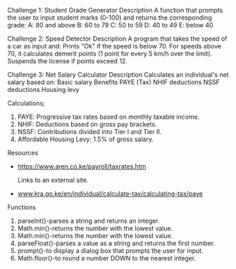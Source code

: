 Challenge 1: Student Grade Generator
 Description
  A function that prompts the user to input student marks (0-100) and returns the corresponding grade:
  A: 80 and above
  B: 60 to 79
  C: 50 to 59
  D: 40 to 49
  E: below 40

Challenge 2: Speed Detector
 Description
 A program that takes the speed of a car as input and:
 Prints "Ok" if the speed is below 70.
 For speeds above 70, it calculates demerit points (1 point for every 5 km/h over the limit).
 Suspends the license if points exceed 12.

Challenge 3: Net Salary Calculator
 Description
 Calculates an individual's net salary based on:
  Basic salary
  Benefits
  PAYE (Tax)
  NHIF deductions
  NSSF deductions
  Housing levy

Calculations;
 1. PAYE: Progressive tax rates based on monthly taxable income.
 2. NHIF: Deductions based on gross pay brackets.
 3. NSSF: Contributions divided into Tier I and Tier II.
 4. Affordable Housing Levy: 1.5% of gross salary. 

 Resources
 - https://www.aren.co.ke/payroll/taxrates.htm 

   Links to an external site.

 - www.kra.go.ke/en/individual/calculate-tax/calculating-tax/paye

Functions
 1. parseInt()-parses a string and returns an integer.
 2. Math.min()-returns the number with the lowest value.
 3. Math.min()-returns the number with the lowest value.
 4. parseFloat()-parses a value as a string and returns the first number.
 5. prompt()-to display a dialog box that prompts the user for input.
 6. Math.floor()-to round a number DOWN to the nearest integer.


